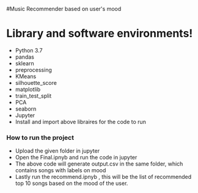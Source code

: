 #Music Recommender based on user's mood
# Library and software environments!
- Python 3.7
- pandas
- sklearn
- preprocessing
- KMeans
- silhouette_score
- matplotlib
- train_test_split
- PCA
- seaborn
- Jupyter
- Install and import above libraires for the code to run  

  
### How to run the project
- Upload the given folder in jupyter 
- Open the Final.ipnyb and run the code in jupyter 
- The above code will generate output.csv in the same folder, which contains songs with labels on mood
- Lastly run the recommend.ipnyb , this will be the list of recommended top 10 songs based on the mood of the user.
